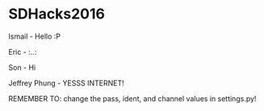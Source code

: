 # SDHacks2016

Ismail 	- Hello :P

Eric	- :..:

Son - Hi

Jeffrey Phung - YESSS INTERNET!

REMEMBER TO: change the pass, ident, and channel values in
settings.py!
